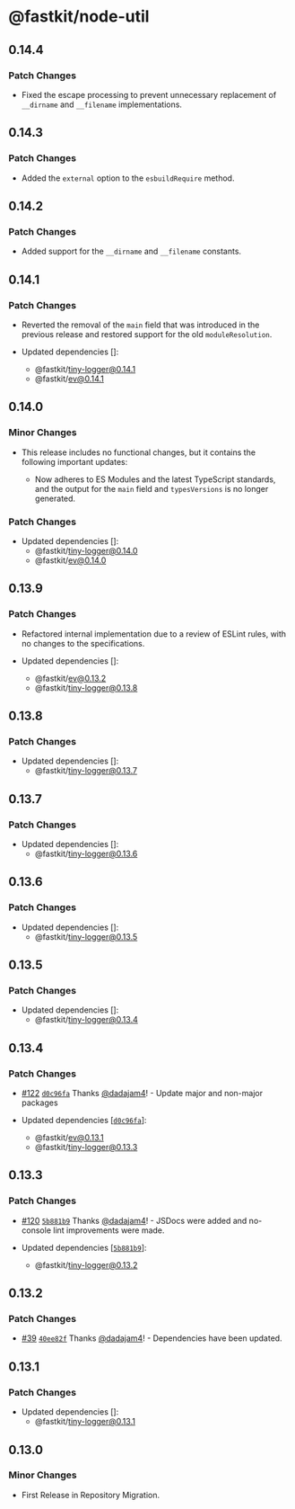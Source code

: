 # @fastkit/node-util

## 0.14.4

### Patch Changes

- Fixed the escape processing to prevent unnecessary replacement of `__dirname` and `__filename` implementations.

## 0.14.3

### Patch Changes

- Added the `external` option to the `esbuildRequire` method.

## 0.14.2

### Patch Changes

- Added support for the `__dirname` and `__filename` constants.

## 0.14.1

### Patch Changes

- Reverted the removal of the `main` field that was introduced in the previous release and restored support for the old `moduleResolution`.

- Updated dependencies []:
  - @fastkit/tiny-logger@0.14.1
  - @fastkit/ev@0.14.1

## 0.14.0

### Minor Changes

- This release includes no functional changes, but it contains the following important updates:

  - Now adheres to ES Modules and the latest TypeScript standards, and the output for the `main` field and `typesVersions` is no longer generated.

### Patch Changes

- Updated dependencies []:
  - @fastkit/tiny-logger@0.14.0
  - @fastkit/ev@0.14.0

## 0.13.9

### Patch Changes

- Refactored internal implementation due to a review of ESLint rules, with no changes to the specifications.

- Updated dependencies []:
  - @fastkit/ev@0.13.2
  - @fastkit/tiny-logger@0.13.8

## 0.13.8

### Patch Changes

- Updated dependencies []:
  - @fastkit/tiny-logger@0.13.7

## 0.13.7

### Patch Changes

- Updated dependencies []:
  - @fastkit/tiny-logger@0.13.6

## 0.13.6

### Patch Changes

- Updated dependencies []:
  - @fastkit/tiny-logger@0.13.5

## 0.13.5

### Patch Changes

- Updated dependencies []:
  - @fastkit/tiny-logger@0.13.4

## 0.13.4

### Patch Changes

- [#122](https://github.com/dadajam4/fastkit/pull/122) [`d0c96fa`](https://github.com/dadajam4/fastkit/commit/d0c96faf96b6c91bcb8bc0b1ca9d22fc8ede303e) Thanks [@dadajam4](https://github.com/dadajam4)! - Update major and non-major packages

- Updated dependencies [[`d0c96fa`](https://github.com/dadajam4/fastkit/commit/d0c96faf96b6c91bcb8bc0b1ca9d22fc8ede303e)]:
  - @fastkit/ev@0.13.1
  - @fastkit/tiny-logger@0.13.3

## 0.13.3

### Patch Changes

- [#120](https://github.com/dadajam4/fastkit/pull/120) [`5b881b9`](https://github.com/dadajam4/fastkit/commit/5b881b94ce1852c12cc3c8f6954564d5235cba4d) Thanks [@dadajam4](https://github.com/dadajam4)! - JSDocs were added and no-console lint improvements were made.

- Updated dependencies [[`5b881b9`](https://github.com/dadajam4/fastkit/commit/5b881b94ce1852c12cc3c8f6954564d5235cba4d)]:
  - @fastkit/tiny-logger@0.13.2

## 0.13.2

### Patch Changes

- [#39](https://github.com/dadajam4/fastkit/pull/39) [`40ee82f`](https://github.com/dadajam4/fastkit/commit/40ee82f4501b88e44ad9b67918df2237298493a0) Thanks [@dadajam4](https://github.com/dadajam4)! - Dependencies have been updated.

## 0.13.1

### Patch Changes

- Updated dependencies []:
  - @fastkit/tiny-logger@0.13.1

## 0.13.0

### Minor Changes

- First Release in Repository Migration.
